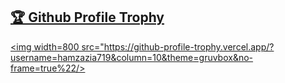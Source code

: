 <a href="https://github.com/ryo-ma/github-profile-trophy"><h2>🏆 Github Profile Trophy</h2></a>
<a href="https://github.com/ryo-ma/github-profile-trophy">
<img width=800 src="https://github-profile-trophy.vercel.app/?username=hamzazia719&column=10&theme=gruvbox&no-frame=true%22/>
</a>
